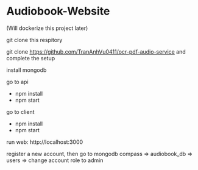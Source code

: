 # Audiobook-Website
(Will dockerize this project later)

git clone this respitory

git clone https://github.com/TranAnhVu0411/ocr-pdf-audio-service and complete the setup

install mongodb

go to api
+ npm install
+ npm start

go to client
+ npm install
+ npm start

run web: http://localhost:3000

register a new account, then go to mongodb compass => audiobook_db => users => change account role to admin 
